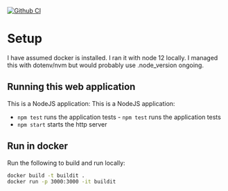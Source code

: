[![Github CI](https://github.com/elliottmurray/devops-test/workflows/CI/badge.svg)](https://github.com/elliottmurray/devops-test/actions)


# Setup
I have assumed docker is installed. I ran it with node 12 locally. I managed this with dotenv/nvm but would probably use .node_version ongoing.


 ## Running this web application
 This is a NodeJS application:	This is a NodeJS application:

- `npm test` runs the application tests	- `npm test` runs the application tests
- `npm start` starts the http server


## Run in docker
Run the following to build and run locally:

```bash
docker build -t buildit .
docker run -p 3000:3000 -it buildit

```



